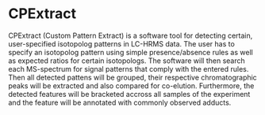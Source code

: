 # CPExtract

CPExtract (Custom Pattern Extract) is a software tool for detecting certain, user-specified isotopolog patterns in LC-HRMS data. 
The user has to specify an isotopolog pattern using simple presence/absence rules as well as expected ratios for certain isotopologs. The software will then search each MS-spectrum for signal patterns that comply with the entered rules. Then all detected pattens will be grouped, their respective chromatographic peaks will be extracted and also compared for co-elution. Furthermore, the detected features will be bracketed accross all samples of the experiment and the feature will be annotated with commonly observed adducts. 

